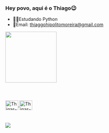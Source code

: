 ### Hey povo, aqui é o Thiago😉


-  🧑‍💻Estudando Python
-  📩Email: thiaggohipolitomoreira@gmail.com

<div align="left">
  <a href="https://github.com/thiagohip">
  <img height="160em" src="https://github-readme-stats.vercel.app/api/top-langs/?username=thiagohip&layout=compact&langs_count=7&theme=algolia"/>
</div>

#

<div style="display: inline_block"><br>
  <img align="center" alt="Thigas-Python" height="30" width="40" src="https://cdn.jsdelivr.net/gh/devicons/devicon/icons/python/python-original.svg" />        
  <img align="center" alt="Thigas-C++" height="30" width="40" src="https://cdn.jsdelivr.net/gh/devicons/devicon/icons/cplusplus/cplusplus-plain.svg" />
</div>

 # 
  
<div>
  <a href="https://steamcommunity.com/id/raisethesun/"_blank"><img src="https://img.shields.io/badge/Steam-000000?style=for-the-badge&logo=steam&logoColor=white" target="_blank"></a>
  

</div>
